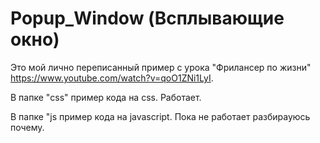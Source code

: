 # Popup_Window (Всплывающие окно)
Это мой лично переписанный пример с урока "Фрилансер по жизни" https://www.youtube.com/watch?v=qoO1ZNi1LyI.

В папке "css" пример кода на css. Работает.

В папке "js пример кода на javascript. Пока не работает разбирауюсь почему.
